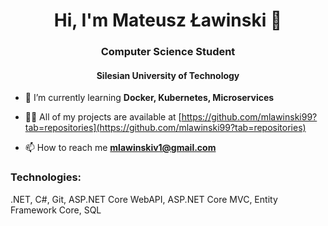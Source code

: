 <h1 align="center">Hi, I'm Mateusz Ławinski 👋</h1>
<h3 align="center">Computer Science Student</h3>
<h4 align="center">Silesian University of Technology</h4>
<!---
- 🔭 I’m currently working on [Car Dealerships](https://github.com/mlawinski99/Car-Dealerships)
--->

- 🌱 I’m currently learning **Docker, Kubernetes, Microservices**

- 👨‍💻 All of my projects are available at [https://github.com/mlawinski99?tab=repositories](https://github.com/mlawinski99?tab=repositories)

- 📫 How to reach me **mlawinskiv1@gmail.com**

<h3 align="left">Technologies:</h3>
.NET, C#,  Git, ASP.NET Core WebAPI, ASP.NET Core MVC, Entity Framework Core, SQL


<!---
mlawinski99/mlawinski99 is a ✨ special ✨ repository because its `README.md` (this file) appears on your GitHub profile.
You can click the Preview link to take a look at your changes.
--->
